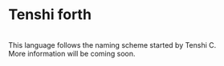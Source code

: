 # Tenshi forth 
<br>
This language follows the naming scheme started by Tenshi C.
<br>
More information will be coming soon.
